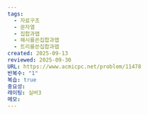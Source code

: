 ```yaml
---
tags:
  - 자료구조
  - 문자열
  - 집합과맵
  - 해시를쓴집합과맵
  - 트리를쓴집합과맵
created: 2025-09-13
reviewed: 2025-09-30
URL: https://www.acmicpc.net/problem/11478
반복수: "1"
복습: true
중요성:
레이팅: 실버3
메모:
---
```


